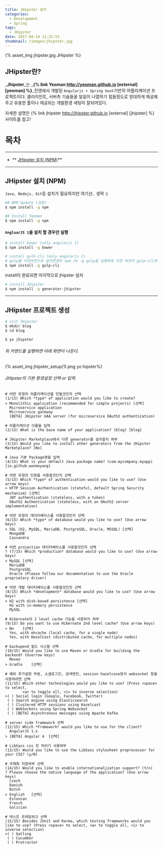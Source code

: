 ```yaml
---
title: JHipster 설치
categories:
  - Development
  - Spring
tags:
  - JHipster
date: 2017-04-24 11:25:53
thumbnail: /images/jhipster.jpg
---
```


{% asset_img jhipster.jpg JHipster %}

## JHipster란?
_**Jhipster**_는 _**{% link Yeoman http://yeoman.github.io [external] [yeoman] %}**_진영에서 개발된 `Angularjs + Spring boot`기반의 어플리케이션 프로젝트이다. 클라이언트, 서버측 기술들을 일일이 나열하기 힘들정도로 방대하게 제공해주고 유용한 툴이나 제공되는 개발환경 세팅이 잘되어있다.

자세한 설명은 {% link jhipster http://jhipster.github.io [external] [jhipster] %} 사이트를 참고!

목차
====

***
* ** [JHipster 설치 (NPM)](#npm_install)**
***

## <i id="npm_install"></i>JHipster 설치 (NPM)
`Java, Nodejs, Git`등 설치가 필요하지만 여기선.. 생략 :)

```bash
## NPM Update (권장)
$ npm install -g npm

## Install Yeoman
$ npm install -g npm
```

#### `AngluarJS 1`을 설치 할 경우만 실행
```bash
# install bower (only angularjs 1)
$ npm install -g bower

# install gulk-cli (only angularjs 1)
# gulp를 이전버전으로 설치한경우 npm rm -g gulp을 실행하여 이전 버전이 gulp-cli와 충돌하지 않도록함.
$ npm install -g gulp-cli
```

install이 완료되면 마지막으로 jhipster 설치
```bash
# install JHipster
$ npm install -g generator-jhipster
```

***

## JHipster 프로젝트 생성
```bash
# init JHipster
$ mkdir blog
$ cd blog

$ yo jhipster
```
###### 위 커맨드를 실행하면 아래 화면이 나온다.
{% asset_img jhipster_setup(1).png yo hipster%}

###### JHipster의 기본 환경설정 선택 or 입력.
```
# 어떤 유형의 어플리케이션을 만들것인지 선택
(1/15) Which *type* of application would you like to create?
> Monolithic application (recommended for simple projects) [선택]
  Microservice application
  Microservice gateway
  [BETA] JHipster UAA server (for microservice OAuth2 authentication)
```

```
# 어플리케이션 이름을 입력
(2/15) What is the base name of your application? (blog) [blog]
```

```
# JHipster Marketplace에서 다른 generator를 설치할지 여부
(3/15) Would you like to install other generators from the JHipster Marketplace? [No]
```

```
# Java 기본 Package명을 입력
(4/15) What is your default Java package name? (com.mycompany.myapp) [io.github.wonmoyang]
```

```
# 어떤 유형의 인증을 사용할것인지 선택
(5/15) Which *type* of authentication would you like to use? (Use arrow keys)
> HTTP Session Authentication (stateful, default Spring Security mechanism) [선택]
  JWT authentication (stateless, with a token)
  OAuth2 Authentication (stateless, with an OAuth2 server implementation)
```

```
# 어떤 유형의 데이터베이스를 사용할것인지 선택
(6/15) Which *type* of database would you like to use? (Use arrow keys)
> SQL (H2, MySQL, MariaDB, PostgreSQL, Oracle, MSSQL) [선택]
  MongoDB
  Cassandra
```

```
# 어떤 projection 데이터베이스를 사용할것인지 선택
? (7/15) Which *production* database would you like to use? (Use arrow keys)
> MySQL	[선택]
  MariaDB
  PostgreSQL
  Oracle (Please follow our documentation to use the Oracle proprietary driver)
```

```
# 어떤 개발 데이터베이스를 사용할것인짓 선택
(8/15) Which *development* database would you like to use? (Use arrow keys)
> H2 with disk-based persistence [선택]
  H2 with in-memory persistence
  MySQL
```

```
# Hibernate의 2 level cache 기능을 사용하지 여부
(9/15) Do you want to use Hibernate 2nd level cache? (Use arrow keys)
> No	[선택]
  Yes, with ehcache (local cache, for a single node)
  Yes, with HazelCast (distributed cache, for multiple nodes)
```

```
# backupend 빌드 시스템 선택
(10/15) Would you like to use Maven or Gradle for building the backend? (Userrow keys)
  Maven
> Gradle	[선택]
```

```
# 예외 추가설정 부분, 소셜로그인, 검색엔진, session hazelcase방식 websocket 등을 사용하려면 선택
(11/15) Which other technologies would you like to use? (Press <space> to select, 
        <a> to toggle all, <i> to inverse selection)
>( ) Social login (Google, Facebook, Twitter)
 ( ) Search engine using Elasticsearch
 ( ) Clustered HTTP sessions using Hazelcast
 ( ) WebSockets using Spring Websocket
 ( ) [BETA] Asynchronous messages using Apache Kafka
```

```
# server side framework 선택
(12/15) Which *Framework* would you like to use for the client?
  AngularJS 1.x
> [BETA] Angular 4	[선택]
```

```
# LibSass css 전 처리기 사용여부
(13/15) Would you like to use the LibSass stylesheet preprocessor for your CSS? (y/N)
```

```
# 국제화 지원여부 선택
(14/15) Would you like to enable internationalization support? (Y/n)
? Please choose the native language of the application? (Use arrow keys)
  Czech
  Danish
  Dutch
> English	[선택]
  Estonian
  French
  Galician
```

```
# 테스트 프레임워크 선택
(15/15) Besides JUnit and Karma, which testing frameworks would you like to use? (Press <space> to select, <a> to toggle all, <i> to inverse selection)
>( ) Gatling
 ( ) Cucumber
 ( ) Protractor
```